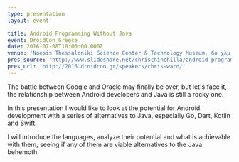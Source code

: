 ```yaml
---
type: presentation
layout: event

title: Android Programming Without Java
event: DroidCon Greece
date: 2016-07-08T10:00:00.000Z
venue: 'Noesis Thessaloniki Science Center & Technology Museum, 6ο χλμ. Οδού ς Τ.Θ. 60330 Θέρμη, Thermi 570 01, Greece'
pres_source: 'http://www.slideshare.net/chrischinchilla/android-programming-without-java'
pres_url: 'http://2016.droidcon.gr/speakers/chris-ward/'
---
```


The battle between Google and Oracle may finally be over, but let's face it, the relationship between Android developers and Java is still a rocky one.

In this presentation I would like to look at the potential for Android development with a series of alternatives to Java, especially Go, Dart, Kotlin and Swift.

I will introduce the languages, analyze their potential and what is achievable with them, seeing if any of them are viable alternatives to the Java behemoth.
